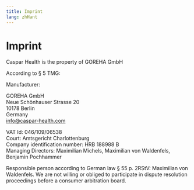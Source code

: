 ```yaml
---
title: Imprint
lang: zhHant
---
```


# Imprint

Caspar Health is the property of GOREHA GmbH

According to § 5 TMG:

Manufacturer:

GOREHA GmbH  
Neue Schönhauser Strasse 20  
10178 Berlin  
Germany  
[info@caspar-health.com](mailto:info@caspar-health.com)

VAT Id: 046/109/06538  
Court: Amtsgericht Charlottenburg  
Company identification number: HRB 188988 B  
Managing Directors: Maximilian Michels, Maximilian von Waldenfels, Benjamin Pochhammer

Responsible person according to German law § 55 p. 2RStV: Maximilian von Waldenfels. We are not willing or obliged to participate in dispute resolution proceedings before a consumer arbitration board.
